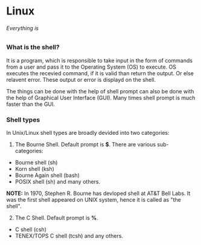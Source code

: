 # Linux
###### Everything is 
### What is the shell?
It is a program, which is responsible to take input in the form of commands from a user and pass it to the Operating System (OS) to execute. OS executes the recevied command, if it is valid than return the output. Or else relavent error. These output or error is displayd on the shell.

The things can be done with the help of shell prompt can also be done with the help of Graphical User Interface (GUI). Many times shell prompt is much faster than the GUI.

### Shell types
In Unix/Linux shell types are broadly devided into two categories:
1. The Bourne Shell. Default prompt is **$**. There are various sub-categories:
  * Bourne shell (sh)
  * Korn shell (ksh)
  * Bourne Again shell (bash)
  * POSIX shell (sh) and many others.
  
 **NOTE:** In 1970, Stephen R. Bourne has devloped shell at AT&T Bell Labs. It was the first shell appeared on UNIX system, hence it is called as "the shell".
 
2. The C Shell. Default prompt is **%**.
  * C shell (csh)
  * TENEX/TOPS C shell (tcsh) and any others.
